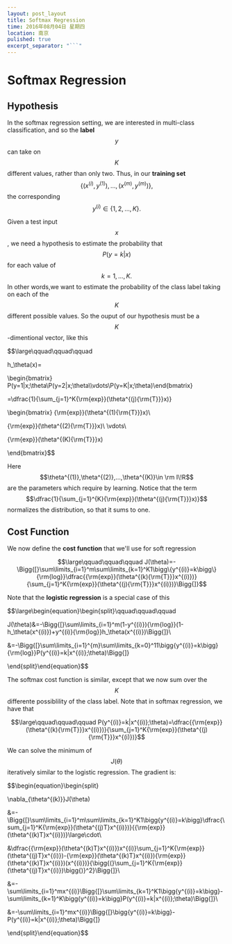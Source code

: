 ```yaml
---
layout: post_layout
title: Softmax Regression
time: 2016年08月04日 星期四
location: 南京
pulished: true
excerpt_separator: "```"
---
```


# Softmax Regression

## Hypothesis
In the softmax regression setting, we are interested in multi-class classification, and so the **label** $$y$$ can take on $$K$$ different values, rather than only two. Thus, in our **training set** $$\{(x^{(i)},y^{(1)}),...,(x^{(m)},y^{(m)})\},$$ the corresponding $$y^{(i)}\in\{1,2,...,K\}.$$

Given a test input $$x$$, we need a hypothesis to estimate the probability that $$P(y=k|x)$$ for each value of $$k=1,...,K.$$ In other words,we want to estimate the probability of the class label taking on each of the $$K$$ different possible values. So the ouput of our hypothesis must be a $$K$$-dimentional vector, like this

$$\large\qquad\qquad\qquad

   h_\theta(x)=

   \begin{bmatrix} P(y=1|x;\theta\\P(y=2|x;\theta\\\vdots\\P(y=K|x;\theta)\end{bmatrix}

   =\dfrac{1}{\sum_{j=1}^K{\rm{exp}}(\theta^{(j){\rm{T}}}x)}

   \begin{bmatrix} {\rm{exp}}(\theta^{(1){\rm{T}}}x)\\

   {\rm{exp}}(\theta^{(2){\rm{T}}}x)\\ \vdots\\

   {\rm{exp}}(\theta^{(K){\rm{T}}}x)

   \end{bmatrix}$$

Here $$\theta^{(1)},\theta^{(2)},...,\theta^{(K)}\in \rm I\!R$$ are the parameters which require by learning. Notice that the term  $$\dfrac{1}{\sum_{j=1}^{K}{\rm{exp}}(\theta^{(j){\rm{T}}}x)}$$ normalizes the distribution, so that it sums to one.

## Cost Function

We now define the **cost function** that we'll use for soft regression

$$\large\qquad\qquad\qquad J(\theta)=-\Bigg{[}\sum\limits_{i=1}^m\sum\limits_{k=1}^K1\bigg\{y^{(i)}=k\bigg\}{\rm{log}}\dfrac{{\rm{exp}}(\theta^{(k){\rm{T}}}x^{(i)})}{\sum_{j=1}^K{\rm{exp}}(\theta^{(j){\rm{T}}}x^{(i)})}\Bigg{]}$$

Note that the **logistic regression** is a special case of this

$$\large\begin{equation}\begin{split}\qquad\qquad\qquad

   J(\theta)&=-\Bigg{[}\sum\limits_{i=1}^m(1-y^{(i)}){\rm{log}}(1-h_\theta(x^{(i)})+y^{(i)}{\rm{log}}h_\theta(x^{(i)})\Bigg{]}\\

   &=-\Bigg{[}\sum\limits_{i=1}^{m}\sum\limits_{k=0}^11\bigg\{y^{(i)}=k\bigg\}{\rm{log}}P(y^{(i)}=k|x^{(i)};\theta)\Bigg{]}

  \end{split}\end{equation}$$

The softmax cost function is similar, except that we now sum over the $$K$$ differente possiblility of the class label. Note that in softmax regression, we have that

$$\large\qquad\qquad\qquad P(y^{(i)}=k|x^{(i)};\theta)=\dfrac{{\rm{exp}}(\theta^{(k){\rm{T}}}x^{(i)})}{\sum_{j=1}^K{\rm{exp}}(\theta^{(j){\rm{T}}}x^{(i)})}$$

We can solve the minimum of $$J(\theta)$$ iteratively similar to the logistic regression. The gradient is:

$$\begin{equation}\begin{split}

  \nabla_{\theta^{(k)}}J(\theta)

  &=-\Bigg{[}\sum\limits_{i=1}^m\sum\limits_{k=1}^K1\bigg\{y^{(i)}=k\bigg\}\dfrac{\sum_{j=1}^K{\rm{exp}}(\theta^{(j)T}x^{(i)})}{{\rm{exp}}(\theta^{(k)T}x^{(i)})}\large\cdot\\

 &\dfrac{{\rm{exp}}(\theta^{(k)T}x^{(i)})x^{(i)}\sum_{j=1}^K{\rm{exp}}(\theta^{(j)T}x^{(i)})-{\rm{exp}}(\theta^{(k)T}x^{(i)}){\rm{exp}}(\theta^{(k)T}x^{(i)})(x^{(i)})}{\bigg{(}\sum_{j=1}^K{\rm{exp}}(\theta^{(j)T}x^{(i)})\bigg{)}^2}\Bigg{]}\\

  &=-\sum\limits_{i=1}^mx^{(i)}\Bigg{[}\sum\limits_{k=1}^K1\bigg\{y^{(i)}=k\bigg\}-\sum\limits_{k=1}^K\bigg\{y^{(i)}=k\bigg\}P(y^{(i)}=k|x^{(i)};\theta)\Bigg{]}\\

  &=-\sum\limits_{i=1}^mx^{(i)}\Bigg{[}\bigg\{y^{(i)}=k\bigg\}-P(y^{(i)}=k|x^{(i)};\theta)\Bigg{]}

  \end{split}\end{equation}$$


